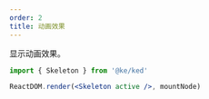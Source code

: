 ```yaml
---
order: 2
title: 动画效果
---
```


显示动画效果。

```jsx
import { Skeleton } from '@ke/ked'

ReactDOM.render(<Skeleton active />, mountNode)
```

